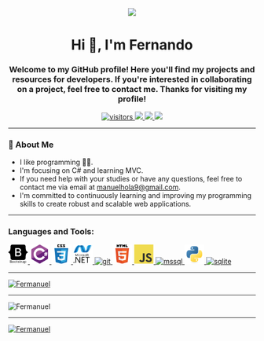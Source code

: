 <div class="Encabezado" align="center">
    <img src="https://media2.giphy.com/media/0TtX2qqpxp3pIafzio/giphy.gif?cid=ecf05e47g63a7yo105j89c64jks6jcu8liqidkc0degvxvgo&rid=giphy.gif&ct=s" width="200px">
    <h1>Hi 👋, I'm Fernando</h1>
    <h3>Welcome to my GitHub profile! Here you'll find my projects and resources for developers. If you're interested in collaborating on a project, feel free to contact me. Thanks for visiting my profile!</h3>
        <a href="https://github.com/Fermanuel">
            <img src="https://img.shields.io/github/watchers/Fermanuel/Fermanuel?color=%2376D7C4%20&label=visitors&logo=github&style=for-the-badge" alt="visitors">
        </a>
        <a href="https://twitter.com/StyleWars1">
            <img src="https://img.shields.io/twitter/follow/@StyleWars1?color=blue&label=Fernando%20Espinosa&logo=twitter&style=for-the-badge">
        </a>
        <a href="https://www.instagram.com/whysofer/">
            <img src="https://img.shields.io/twitter/url?color=pink&label=FERNANDO%20ESPINOSA&logo=instagram&style=for-the-badge&url=https%3A%2F%2Fwww.instagram.com%2Fwhysofer%2F">
        </a>
        <a href="https://www.linkedin.com/in/fernando-espinosa-83527725b/?trk=public_profile-settings_edit-profile-content&originalSubdomain=mx">
            <img src="https://img.shields.io/twitter/url?color=%20white&label=FERNANDO%20ESPINOSA&logo=linkedin&style=for-the-badge&url=https%3A%2F%2Fwww.linkedin.com%2Fin%2Ffernando-espinosa-83527725b%2F%3Ftrk%3Dpublic_profile-settings_edit-profile-content%26originalSubdomain%3Dmx">
        </a>
</div>

---
### 🖖 About Me

- I like programming  👨‍💻.
- I'm focusing on C# and learning MVC.
- If you need help with your studies or have any questions, feel free to contact me via email at manuelhola9@gmail.com.
- I'm committed to continuously learning and improving my programming skills to create robust and scalable web applications.

---

<div class="lengujes">
    <h3 align="left">Languages and Tools:</h3>
<p align="left"> <a href="https://getbootstrap.com" target="_blank" rel="noreferrer"> <img src="https://raw.githubusercontent.com/devicons/devicon/master/icons/bootstrap/bootstrap-plain-wordmark.svg" alt="bootstrap" width="40" height="40"/> 
</a> <a href="https://www.w3schools.com/cs/" target="_blank" rel="noreferrer"> 
    <img src="https://raw.githubusercontent.com/devicons/devicon/master/icons/csharp/csharp-original.svg" alt="csharp" width="40" height="40"/> 
</a> <a href="https://www.w3schools.com/css/" target="_blank" rel="noreferrer"> 
    <img src="https://raw.githubusercontent.com/devicons/devicon/master/icons/css3/css3-original-wordmark.svg" alt="css3" width="40" height="40"/> 
</a> <a href="https://dotnet.microsoft.com/" target="_blank" rel="noreferrer"> 
    <img src="https://raw.githubusercontent.com/devicons/devicon/master/icons/dot-net/dot-net-original-wordmark.svg" alt="dotnet" width="40" height="40"/> 
</a> <a href="https://git-scm.com/" target="_blank" rel="noreferrer"> 
    <img src="https://www.vectorlogo.zone/logos/git-scm/git-scm-icon.svg" alt="git" width="40" height="40"/> 
</a> <a href="https://www.w3.org/html/" target="_blank" rel="noreferrer"> 
    <img src="https://raw.githubusercontent.com/devicons/devicon/master/icons/html5/html5-original-wordmark.svg" alt="html5" width="40" height="40"/> 
</a> <a href="https://developer.mozilla.org/en-US/docs/Web/JavaScript" target="_blank" rel="noreferrer"> 
    <img src="https://raw.githubusercontent.com/devicons/devicon/master/icons/javascript/javascript-original.svg" alt="javascript" width="40" height="40"/> 
</a> <a href="https://www.microsoft.com/en-us/sql-server" target="_blank" rel="noreferrer"> 
    <img src="https://www.svgrepo.com/show/303229/microsoft-sql-server-logo.svg" alt="mssql" width="40" height="40"/> 
</a> <a href="https://www.python.org" target="_blank" rel="noreferrer"> 
    <img src="https://raw.githubusercontent.com/devicons/devicon/master/icons/python/python-original.svg" alt="python" width="40" height="40"/> 
</a> <a href="https://www.sqlite.org/" target="_blank" rel="noreferrer"> 
    <img src="https://www.vectorlogo.zone/logos/sqlite/sqlite-icon.svg" alt="sqlite" width="40" height="40"/> 
</a> </p>
</div>

---
[![Fermanuel](https://streak-stats.demolab.com?user=Fermanuel&theme=black-ice&date_format=M%20j%5B%2C%20Y%5D)](https://git.io/streak-stats)

---
![Fermanuel](https://github-readme-stats.vercel.app/api?username=Fermanuel&show_icons=true&theme=radical)

---
[![Fermanuel](https://github-readme-stats.vercel.app/api/top-langs/?username=Fermanuel&hide_progress=true)](https://github.com/anuraghazra/github-readme-stats)
